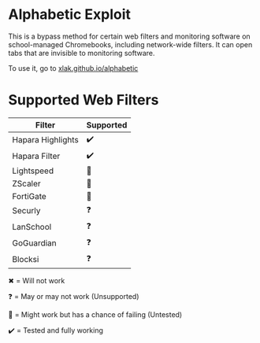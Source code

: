 # Alphabetic Exploit
This is a bypass method for certain web filters and monitoring software on school-managed Chromebooks, including network-wide filters. It can open tabs that are invisible to monitoring software.

To use it, go to [xlak.github.io/alphabetic](https://xlak.github.io/alphabetic)

# Supported Web Filters

Filter | Supported
--- | ---
Hapara Highlights | ✔️
Hapara Filter | ✔️
Lightspeed | 🧪
ZScaler | 🧪
FortiGate | 🧪
Securly | ❓
LanSchool | ❓
GoGuardian | ❓
Blocksi | ❓

✖ = Will not work

❓ = May or may not work (Unsupported)

🧪 = Might work but has a chance of failing (Untested)

✔️ = Tested and fully working
